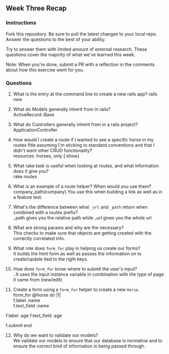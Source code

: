 ## Week Three Recap

### Instructions
Fork this repository. Be sure to pull the latest changes to your local repo. Answer the questions to the best of your ability.

Try to answer them with limited amount of external research. These questions cover the majority of what we've learned this week.

Note: When you're done, submit a PR with a reflection in the comments about how this exercise went for you.

### Questions

1. What is the entry at the command line to create a new rails app?
rails new  

2. What do Models generally inherit from in rails?  
ActiveRecord::Base

3. What do Controllers generally inherit from in a rails project?
ApplicationController  

4. How would I create a route if I wanted to see a specific horse in my routes fitle assuming I'm sticking to standard conventions and that I didn't want other CRUD functionality?  
resources :horses, only [:show]  

5. What rake task is useful when looking at routes, and what information does it give you?  
rake routes  

6. What is an example of a route helper? When would you use them?  
company_path(company)  You use this when building a link as well as in a feature test.  

7. What's the difference between what `_url` and `_path` return when combined with a routes prefix?  
_path gives you the relative path while _url gives you the whole url  

8. What are strong params and why are the necessary?  
This checks to make sure that objects are getting created with the correctly correlated info.  

9. What role does `form_for` play in helping us create our forms?  
It builds the html form as well as passes the information on to create/update tied to the right keys.  

10. How does `form_for` know where to submit the user's input?  
..It uses the input instance variable in combination with the type of page it came from (new/edit)

11. Create a form using a `form_for` helper to create a new `Horse`.   
form_for @horse do |f|  
f.label :name  
f.text_field :name  

f.label :age
f.text_field :age  

f.submit
end   

12. Why do we want to validate our models?  
We validate our models to ensure that our database is normative and to ensure the correct kind of information is being passed through. 
